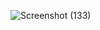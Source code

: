 ![Screenshot (133)](https://github.com/mo-shahab/vershachi-unlearning/assets/98043363/0002ae9e-feec-47af-a292-6ae88caf2ef0)

